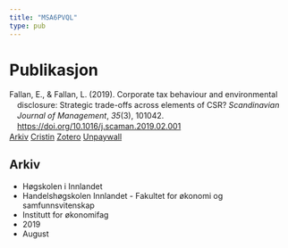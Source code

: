 ```yaml
---
title: "MSA6PVQL"
type: pub
---
```

<h1>Publikasjon</h1>
<article id="csl-bib-container-MSA6PVQL" class="csl-bib-container">
  <div class="csl-bib-body" style="line-height: 1.35; padding-left: 1em; text-indent:-1em;">
  <div class="csl-entry">Fallan, E., &amp; Fallan, L. (2019). Corporate tax behaviour and environmental disclosure: Strategic trade-offs across elements of CSR? <i>Scandinavian Journal of Management</i>, <i>35</i>(3), 101042. <a href="https://doi.org/10.1016/j.scaman.2019.02.001">https://doi.org/10.1016/j.scaman.2019.02.001</a></div>
</div>
  <div class="csl-bib-buttons">
    <a href="#taxonomy-article-MSA6PVQL" class="csl-bib-button">Arkiv</a>
    <a href alt="Cristin URL" class="csl-bib-button">Cristin</a>
    <a href alt="Zotero URL" class="csl-bib-button">Zotero</a>
    <a href="https://doi.org/10.1016/j.scaman.2019.02.001" class="csl-bib-button">Unpaywall</a>
  </div>
  <div id="csl-bib-meta-container-MSA6PVQL"></div>
</article>
<div id="csl-bib-meta-MSA6PVQL" class="csl-bib-meta">
  <article id="taxonomy-article-MSA6PVQL" class="taxonomy-article">
    <h1>Arkiv</h1>
    <ul>
      <li>Høgskolen i Innlandet</li>
      <li>Handelshøgskolen Innlandet - Fakultet for økonomi og samfunnsvitenskap</li>
      <li>Institutt for økonomifag</li>
      <li>2019</li>
      <li>August</li>
    </ul>
  </article>
</div>
